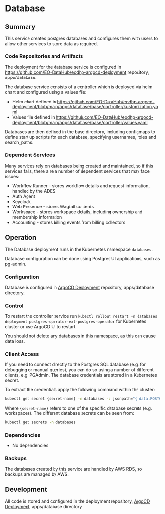 # Database

## Summary

This service creates postgres databases and configures them with users to allow other services to store data as required.

### Code Repositories and Artifacts

The deployment for the database service is configured in https://github.com/EO-DataHub/eodhp-argocd-deployment repository, apps/database.

The database service consists of a controller which is deployed via helm chart and configured using a values file:
- Helm chart defined in https://github.com/EO-DataHub/eodhp-argocd-deployment/blob/main/apps/database/base/controller/kustomization.yaml
- Values file defined in https://github.com/EO-DataHub/eodhp-argocd-deployment/blob/main/apps/database/base/controller/values.yaml

Databases are then defined in the base directory, including configmaps to define start up scripts for each database, specifying usernames, roles and search_paths.


### Dependent Services

Many services rely on databases being created and maintained, so if this services fails, there a re a number of dependent services that may face issues:
- Workflow Runner - stores workflow details and request information, handled by the ADES
- Auth Agent
- Keycloak
- Web Presence - stores Wagtail contents
- Workspace - stores workspace details, including ownership and membership information
- Accounting - stores billing events from billing collectors 


## Operation

The Database deployment runs in the Kubernetes namespace `databases`.

Database configuration can be done using Postgres UI applications, such as pg-admin.

### Configuration

Database is configured in [ArgoCD Deployment](https://github.com/EO-DataHub/eodhp-argocd-deployment) repository, apps/database directory.

### Control

To restart the controller service run `kubectl rollout restart -n databases deployment postgres-operator-ext-postgres-operator` for Kubernetes cluster or use ArgoCD UI to restart.

You should not delete any databases in this namespace, as this can cause data loss.

### Client Access
If you need to connect directly to the Postgres SQL database (e.g. for debugging or manual queries), you can do so using a number of different clients, e.g. PGAdmin. The database credentials 
are stored in a Kubernetes secret. 

To extract the credentials apply the following command within the cluster:
```bash 
kubectl get secret {secret-name} -n databases -o jsonpath="{.data.POSTGRES_URL}" | base64 --decode
```

Where `{secret-name}` refers to one of the specific database secrets (e.g. workspaces). The different database secrets can be seen from:

```bash
kubectl get secrets -n databases 
```

### Dependencies

- No dependencies

### Backups

The databases created by this service are handled by AWS RDS, so backups are managed by AWS.

## Development

All code is stored and configured in  the deployment repository, [ArgoCD Deployment](https://github.com/EO-DataHub/eodhp-argocd-deployment), apps/database directory.
